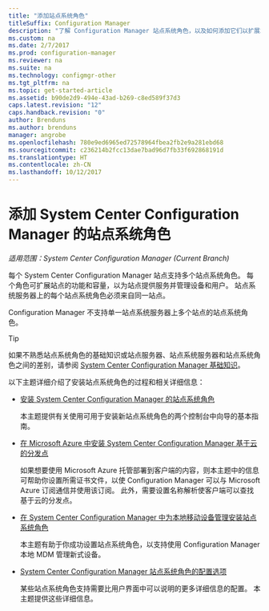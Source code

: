 ```yaml
---
title: "添加站点系统角色"
titleSuffix: Configuration Manager
description: "了解 Configuration Manager 站点系统角色，以及如何添加它们以扩展站点的功能和容量。"
ms.custom: na
ms.date: 2/7/2017
ms.prod: configuration-manager
ms.reviewer: na
ms.suite: na
ms.technology: configmgr-other
ms.tgt_pltfrm: na
ms.topic: get-started-article
ms.assetid: b90de2d9-494e-43ad-b269-c8ed589f37d3
caps.latest.revision: "12"
caps.handback.revision: "0"
author: Brenduns
ms.author: brenduns
manager: angrobe
ms.openlocfilehash: 780e9ed6965ed72578964fbea2fb2e9a281ebd68
ms.sourcegitcommit: c236214b2fcc13dae7bad96d7fb33f692868191d
ms.translationtype: HT
ms.contentlocale: zh-CN
ms.lasthandoff: 10/12/2017
---
```

# <a name="add-site-system-roles-for-system-center-configuration-manager"></a>添加 System Center Configuration Manager 的站点系统角色

*适用范围：System Center Configuration Manager (Current Branch)*

每个 System Center Configuration Manager 站点支持多个站点系统角色。 每个角色可扩展站点的功能和容量，以为站点提供服务并管理设备和用户。 站点系统服务器上的每个站点系统角色必须来自同一站点。   

Configuration Manager 不支持单一站点系统服务器上多个站点的站点系统角色。  

> [!TIP]  
>  如果不熟悉站点系统角色的基础知识或站点服务器、站点系统服务器和站点系统角色之间的差别，请参阅 [System Center Configuration Manager 基础知识](../../../../core/understand/fundamentals.md)。  

 以下主题详细介绍了安装站点系统角色的过程和相关详细信息：  

-   [安装 System Center Configuration Manager 的站点系统角色](../../../../core/servers/deploy/configure/install-site-system-roles.md)  

     本主题提供有关使用可用于安装新站点系统角色的两个控制台中向导的基本指南。  

-   [在 Microsoft Azure 中安装 System Center Configuration Manager 基于云的分发点](../../../../core/servers/deploy/configure/install-cloud-based-distribution-points-in-microsoft-azure.md)  

    如果想要使用 Microsoft Azure 托管部署到客户端的内容，则本主题中的信息可帮助你设置所需证书文件，以使 Configuration Manager 可以与 Microsoft Azure 订阅通信并使用该订阅。 此外，需要设置名称解析使客户端可以查找基于云的分发点。  

-   [在 System Center Configuration Manager 中为本地移动设备管理安装站点系统角色](../../../../mdm/get-started/install-site-system-roles-for-on-premises-mdm.md)  

     本主题有助于你成功设置站点系统角色，以支持使用 Configuration Manager 本地 MDM 管理新式设备。  

-   [System Center Configuration Manager 站点系统角色的配置选项](../../../../core/servers/deploy/configure/configuration-options-for-site-system-roles.md)  

     某些站点系统角色支持需要比用户界面中可以说明的更多详细信息的配置。 本主题提供这些详细信息。  

